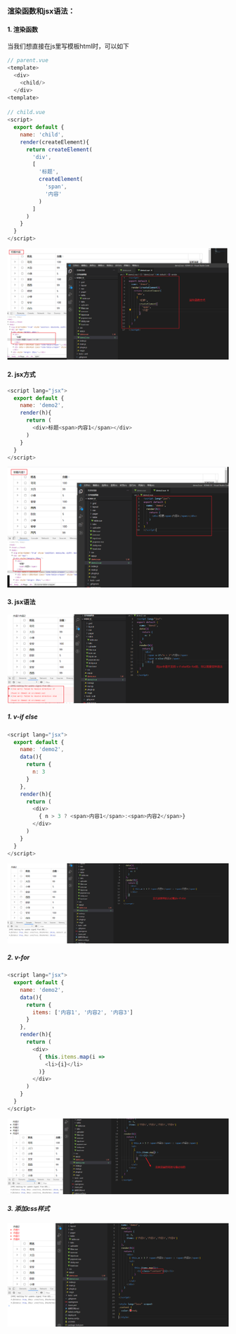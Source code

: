 ### 渲染函数和jsx语法：

#### 1. 渲染函数
当我们想直接在js里写模板html时，可以如下
```js
// parent.vue
<template>
  <div>
    <child/>
  </div> 
<template>

// child.vue
<script>
  export default {
    name: 'child',
    render(createElement){
      return createElement(
        'div',
        [
          '标题',
          createElement(
            'span',
            '内容'
          )
        ]
      )
    }
  }
</script>
```
![](./1渲染方式1.png)

#### 2. jsx方式
```js
<script lang="jsx">
  export default {
    name: 'demo2',
    render(h){
      return (
        <div>标题<span>内容1</span></div>
      )
    }
  }
</script>
```
![](./1渲染方式2-jsx.png)


#### 3. jsx语法
![](./1渲染方式2-jsx2.png)

##### 1. v-if else
```js
<script lang="jsx">
  export default {
    name: 'demo2',
    data(){
      return {
        n: 3
      }
    },
    render(h){
      return (
        <div>
          { n > 3 ? <span>内容1</span>:<span>内容2</span>}
        </div>
      )
    }
  }
</script>
```
![](./1渲染方式2-jsx3.png)


##### 2. v-for
```js
<script lang="jsx">
  export default {
    name: 'demo2',
    data(){
      return {
        items: ['内容1', '内容2', '内容3']
      }
    },
    render(h){
      return (
        <div>
          { this.items.map(i => 
            <li>{i}</li>
          )}
        </div>
      )
    }
  }
</script>
```
![](./1渲染方式2-jsx4.png)

##### 3. 添加css样式
![](./1渲染方式2-jsx5.png)

